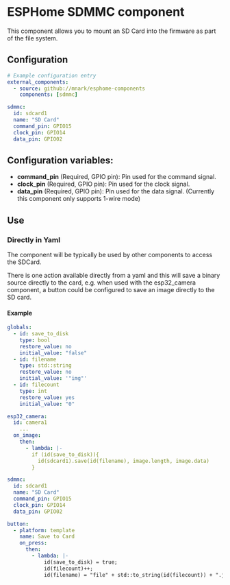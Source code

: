# ESPHome SDMMC component

This component allows you to mount an SD Card into the firmware as part of the file system.

## Configuration



```yaml
# Example configuration entry
external_components:
  - source: github://mnark/esphome-components
    components: [sdmmc]

sdmmc:
  id: sdcard1
  name: "SD Card"
  command_pin: GPIO15
  clock_pin: GPIO14
  data_pin: GPIO02
```

## Configuration variables: 

* **command_pin** (Required, GPIO pin): Pin used for the command signal.
* **clock_pin** (Required, GPIO pin): Pin used for the clock signal.
* **data_pin** (Required, GPIO pin): Pin used for the data signal. (Currently this component only supports 1-wire mode)

## Use

### Directly in Yaml

The component will be typically be used by other components to access the SDCard.

There is one action available directly from a yaml and this will save a binary source directly to the card, e.g. when used with the esp32_camera component, a button could be configured to save an image directly to the SD card.

#### Example

```yaml
globals:
  - id: save_to_disk
    type: bool
    restore_value: no
    initial_value: "false"
  - id: filename
    type: std::string
    restore_value: no
    initial_value: '"img"'
  - id: filecount
    type: int
    restore_value: yes
    initial_value: "0"

esp32_camera:
  id: camera1
    ...
  on_image:
    then:
      - lambda: |-
        if (id(save_to_disk)){
          id(sdcard1).save(id(filename), image.length, image.data)
        } 

sdmmc:
  id: sdcard1
  name: "SD Card"
  command_pin: GPIO15
  clock_pin: GPIO14
  data_pin: GPIO02

button:
  - platform: template
    name: Save to Card
    on_press:
      then:
        - lambda: |-
            id(save_to_disk) = true;
            id(filecount)++;
            id(filename) = "file" + std::to_string(id(filecount)) + ".jpg";
```


